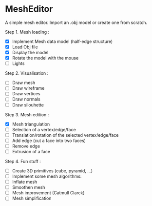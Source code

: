 # MeshEditor
A simple mesh editor. Import an .obj model or create one from scratch.

Step 1. Mesh loading :
  - [x] Implement Mesh data model (half-edge structure)
  - [x] Load Obj file
  - [x] Display the model
  - [x] Rotate the model with the mouse
  - [ ] Lights

Step 2. Visualisation :
  - [ ] Draw mesh
  - [ ] Draw wireframe
  - [ ] Draw vertices
  - [ ] Draw normals
  - [ ] Draw silouhette

Step 3. Mesh edition :
  - [x] Mesh triangulation
  - [ ] Selection of a vertex/edge/face
  - [ ] Translation/rotation of the selected vertex/edge/face
  - [ ] Add edge (cut a face into two faces)
  - [ ] Remove edge
  - [ ] Extrusion of a face

Step 4. Fun stuff :
  - [ ] Create 3D primitives (cube, pyramid, ...)
  - [ ] Implement some mesh algorithms:
  - [ ] Inflate mesh
  - [ ] Smoothen mesh
  - [ ] Mesh improvement (Catmull Clarck)
  - [ ] Mesh simplification
